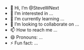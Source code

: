 - 👋 Hi, I’m @SteveWNext
- 👀 I’m interested in ...
- 🌱 I’m currently learning ...
- 💞️ I’m looking to collaborate on ...
- 📫 How to reach me ...
- 😄 Pronouns: ...
- ⚡ Fun fact: ...

<!---
SteveWNext/SteveWNext is a ✨ special ✨ repository because its `README.md` (this file) appears on your GitHub profile.
You can click the Preview link to take a look at your changes.
--->

